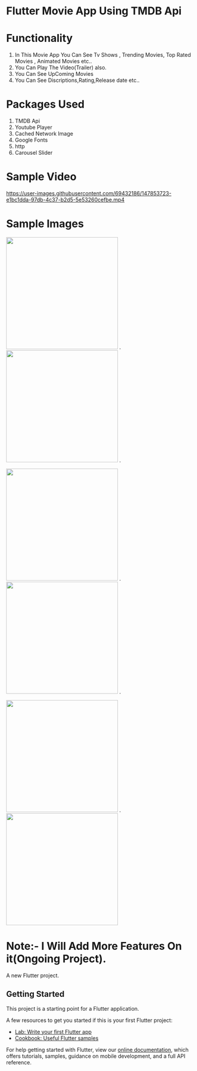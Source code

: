 # Flutter Movie App Using TMDB Api

# Functionality 
1. In This Movie App You Can See Tv Shows , Trending Movies, Top Rated Movies , Animated Movies etc..
2. You Can Play The Video(Trailer) also.
3. You Can See UpComing Movies
4. You Can See Discriptions,Rating,Release date etc..

# Packages Used
1. TMDB Api
2. Youtube Player
3. Cached Network Image
4. Google Fonts
5. http
6. Carousel Slider

# Sample Video

https://user-images.githubusercontent.com/69432186/147853723-e1bc1dda-97db-4c37-b2d5-5e53260cefbe.mp4


# Sample Images

<img width="300" src="https://github.com/Justin-roy/Image-2/blob/main/s2.jpg">      .
<img width="300" src="https://github.com/Justin-roy/Image-2/blob/main/s1.jpg">      .

<img width="300" src="https://github.com/Justin-roy/Image-2/blob/main/s6.jpg">      .
<img width="300" src="https://github.com/Justin-roy/Image-2/blob/main/s4.jpg">      .

<img width="300" src="https://github.com/Justin-roy/Image-2/blob/main/s3.jpg">      .
<img width="300" src="https://github.com/Justin-roy/Image-2/blob/main/s5.jpg">


# Note:- I Will Add More Features On it(Ongoing Project).

A new Flutter project.

## Getting Started

This project is a starting point for a Flutter application.

A few resources to get you started if this is your first Flutter project:

- [Lab: Write your first Flutter app](https://flutter.dev/docs/get-started/codelab)
- [Cookbook: Useful Flutter samples](https://flutter.dev/docs/cookbook)

For help getting started with Flutter, view our
[online documentation](https://flutter.dev/docs), which offers tutorials,
samples, guidance on mobile development, and a full API reference.
